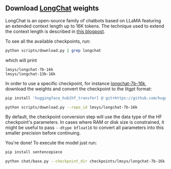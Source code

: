 ## Download [LongChat](https://lmsys.org/blog/2023-06-29-longchat) weights

LongChat is an open-source family of chatbots based on LLaMA featuring an extended context length up to 16K tokens.
The technique used to extend the context length is described in [this blogpost](https://kaiokendev.github.io/context).

To see all the available checkpoints, run:

```bash
python scripts/download.py | grep longchat
```

which will print

```text
lmsys/longchat-7b-16k
lmsys/longchat-13b-16k
```

In order to use a specific checkpoint, for instance [longchat-7b-16k](https://huggingface.co/lmsys/longchat-7b-16k), download the weights and convert the checkpoint to the litgpt format:

```bash
pip install 'huggingface_hub[hf_transfer] @ git+https://github.com/huggingface/huggingface_hub'

python scripts/download.py --repo_id lmsys/longchat-7b-16k
```

By default, the checkpoint conversion step will use the data type of the HF checkpoint's parameters. In cases where RAM
or disk size is constrained, it might be useful to pass `--dtype bfloat16` to convert all parameters into this smaller precision before continuing.

You're done! To execute the model just run:

```bash
pip install sentencepiece

python chat/base.py --checkpoint_dir checkpoints/lmsys/longchat-7b-16k
```
